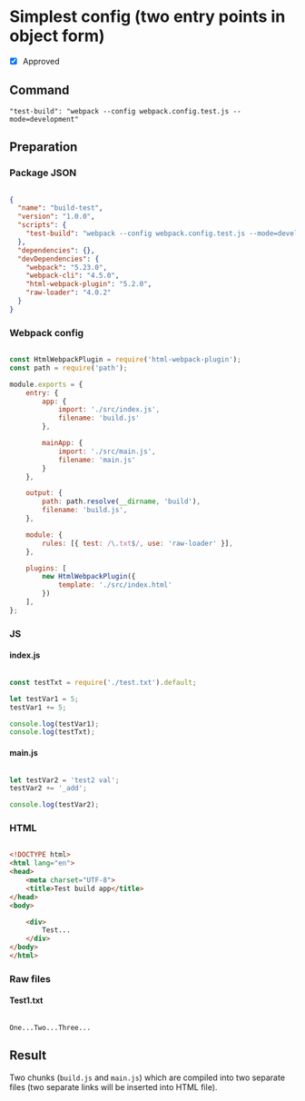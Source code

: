 # Simplest config (two entry points in object form)

- [X] Approved

## Command

`"test-build": "webpack --config webpack.config.test.js --mode=development"`

## Preparation

### Package JSON

```json

{
  "name": "build-test",
  "version": "1.0.0",
  "scripts": {
    "test-build": "webpack --config webpack.config.test.js --mode=development"
  },
  "dependencies": {},
  "devDependencies": {
    "webpack": "5.23.0",
    "webpack-cli": "4.5.0",
    "html-webpack-plugin": "5.2.0",
    "raw-loader": "4.0.2"
  }
}

```

### Webpack config

```javascript

const HtmlWebpackPlugin = require('html-webpack-plugin');
const path = require('path');

module.exports = {
    entry: {
        app: {
            import: './src/index.js',
            filename: 'build.js'
        },

        mainApp: {
            import: './src/main.js',
            filename: 'main.js'
        }
    },

    output: {
        path: path.resolve(__dirname, 'build'),
        filename: 'build.js',
    },

    module: {
        rules: [{ test: /\.txt$/, use: 'raw-loader' }],
    },

    plugins: [
        new HtmlWebpackPlugin({
            template: './src/index.html'
        })
    ],
};

```

### JS

#### index.js

```javascript

const testTxt = require('./test.txt').default;

let testVar1 = 5;
testVar1 += 5;

console.log(testVar1);
console.log(testTxt);

````

#### main.js

```javascript

let testVar2 = 'test2 val';
testVar2 += '_add';

console.log(testVar2);

```

### HTML

```html

<!DOCTYPE html>
<html lang="en">
<head>
    <meta charset="UTF-8">
    <title>Test build app</title>
</head>
<body>

    <div>
        Test...
    </div>
</body>
</html>

```

### Raw files

#### Test1.txt

```text

One...Two...Three...

```

## Result

Two chunks (`build.js` and `main.js`) which are compiled into two separate files (two separate links will be inserted into HTML file).
